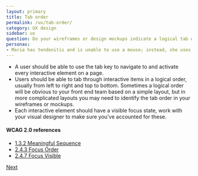 ```yaml
---
layout: primary
title: Tab order
permalink: /ux/tab-order/
category: UX design
sidebar: ux
question: Do your wireframes or design mockups indicate a logical tab order for people using a keyboard, or other assistive technology, to navigate?
personas:
- Maria has tendonitis and is unable to use a mouse; instead, she uses the keyboard to navigate the web. When focus jumps randomly around the page she gets confused.
---
```


- A user should be able to use the tab key to navigate to and activate every interactive element on a page.
- Users should be able to tab through interactive items in a logical order, usually from left to right and top to bottom. Sometimes a logical order will be obvious to your front end team based on a simple layout, but in more complicated layouts you may need to identify the tab order in your wireframes or mockups.
- Each interactive element should have a visible focus state, work with your visual designer to make sure you’ve accounted for these.

#### WCAG 2.0 references
- [1.3.2 Meaningful Sequence](https://www.w3.org/WAI/WCAG20/quickref/#content-structure-separation-sequence)
- [2.4.3 Focus Order](https://www.w3.org/WAI/WCAG20/quickref/?showtechniques=14%2C128&currentsidebar=%23col_overview#navigation-mechanisms-focus-order)
- [2.4.7 Focus Visible](https://www.w3.org/WAI/WCAG20/quickref/?showtechniques=14%2C128&currentsidebar=%23col_overview#navigation-mechanisms-focus-visible)

<a class="usa-button button-next" href="{{ site.baseurl }}/ux/focus/">
  Next <i class="fa fa-chevron-right" aria-hidden="true"></i>
</a>
